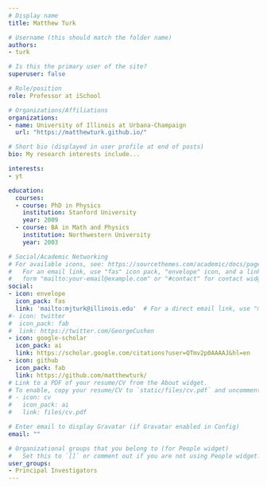 ```yaml
---
# Display name
title: Matthew Turk

# Username (this should match the folder name)
authors:
- turk

# Is this the primary user of the site?
superuser: false

# Role/position
role: Professor at iSchool

# Organizations/Affiliations
organizations:
- name: University of Illinois at Urbana-Champaign
  url: "https://matthewturk.github.io/"

# Short bio (displayed in user profile at end of posts)
bio: My research interests include...

interests:
- yt

education:
  courses:
  - course: PhD in Physics
    institution: Stanford University
    year: 2009
  - course: BA in Math and Physics
    institution: Northwestern University
    year: 2003

# Social/Academic Networking
# For available icons, see: https://sourcethemes.com/academic/docs/page-builder/#icons
#   For an email link, use "fas" icon pack, "envelope" icon, and a link in the
#   form "mailto:your-email@example.com" or "#contact" for contact widget.
social:
- icon: envelope
  icon_pack: fas
  link: 'mailto:mjturk@illinois.edu'  # For a direct email link, use "mailto:test@example.org".
#- icon: twitter
#  icon_pack: fab
#  link: https://twitter.com/GeorgeCushen
- icon: google-scholar
  icon_pack: ai
  link: https://scholar.google.com/citations?user=QTmv2p0AAAAJ&hl=en
- icon: github
  icon_pack: fab
  link: https://github.com/matthewturk/
# Link to a PDF of your resume/CV from the About widget.
# To enable, copy your resume/CV to `static/files/cv.pdf` and uncomment the lines below.
# - icon: cv
#   icon_pack: ai
#   link: files/cv.pdf

# Enter email to display Gravatar (if Gravatar enabled in Config)
email: ""

# Organizational groups that you belong to (for People widget)
#   Set this to `[]` or comment out if you are not using People widget.
user_groups:
- Principal Investigators
---
```


